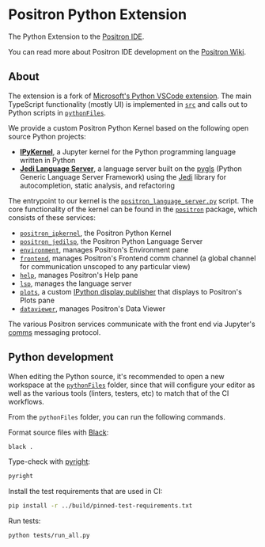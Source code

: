 # Positron Python Extension

The Python Extension to the [Positron IDE](https://github.com/rstudio/positron).

You can read more about Positron IDE development on the [Positron Wiki](https://connect.rstudioservices.com/positron-wiki).

## About

The extension is a fork of [Microsoft's Python VSCode extension](https://github.com/microsoft/vscode-python). The main TypeScript functionality (mostly UI) is implemented in [`src`](../src) and calls out to Python scripts in [`pythonFiles`](../pythonFiles).

We provide a custom Positron Python Kernel based on the following open source Python projects:

- [**IPyKernel**](https://github.com/ipython/ipykernel), a Jupyter kernel for the Python programming language written in Python
- [**Jedi Language Server**](https://github.com/pappasam/jedi-language-server), a language server built on the [pygls](https://github.com/openlawlibrary/pygls) (Python Generic Language Server Framework) using the [Jedi](https://github.com/davidhalter/jedi) library for autocompletion, static analysis, and refactoring

The entrypoint to our kernel is the [`positron_language_server.py`](../pythonFiles/positron_language_server.py) script. The core functionality of the kernel can be found in the [`positron`](../pythonFiles/positron/) package, which consists of these services:

- [`positron_ipkernel`](../pythonFiles/positron/positron_ipkernel.py), the Positron Python Kernel
- [`positron_jedilsp`](../pythonFiles/positron/positron_jedilsp.py), the Positron Python Language Server
- [`environment`](../pythonFiles/positron/environment.py), manages Positron's Environment pane
- [`frontend`](../pythonFiles/positron/frontend.py), manages Positron's Frontend comm channel (a global channel for communication unscoped to any particular view)
- [`help`](../pythonFiles/positron/help.py), manages Positron's Help pane
- [`lsp`](../pythonFiles/positron/lsp.py), manages the language server
- [`plots`](../pythonFiles/positron/plots.py), a custom [IPython display publisher](https://github.com/ipython/ipython/blob/main/IPython/core/displaypub.py) that displays to Positron's Plots pane
- [`dataviewer`](../pythonFiles/positron/dataviewer.py), manages Positron's Data Viewer

The various Positron services communicate with the front end via Jupyter's [comms](https://connect.rstudioservices.com/content/59a1f153-dcd8-44ac-849b-3371829b7002/positron-architecture.html#comms-and-ui-bindings) messaging protocol.

## Python development

When editing the Python source, it's recommended to open a new workspace at the [`pythonFiles`](../pythonFiles) folder, since that will configure your editor as well as the various tools (linters, testers, etc) to match that of the CI workflows.

From the `pythonFiles` folder, you can run the following commands.

Format source files with [Black](https://github.com/psf/black):

```sh
black .
```

Type-check with [pyright](https://github.com/microsoft/pyright):

```sh
pyright
```

Install the test requirements that are used in CI:

```sh
pip install -r ../build/pinned-test-requirements.txt
```

Run tests:

```sh
python tests/run_all.py
```
